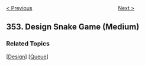 <!--|This file generated by command(leetcode description); DO NOT EDIT.    |-->
<!--+----------------------------------------------------------------------+-->
<!--|@author    openset <openset.wang@gmail.com>                           |-->
<!--|@link      https://github.com/openset                                 |-->
<!--|@home      https://github.com/openset/leetcode                        |-->
<!--+----------------------------------------------------------------------+-->

[< Previous](https://github.com/openset/leetcode/tree/master/problems/data-stream-as-disjoint-intervals "Data Stream as Disjoint Intervals")
　　　　　　　　　　　　　　　　
[Next >](https://github.com/openset/leetcode/tree/master/problems/russian-doll-envelopes "Russian Doll Envelopes")

## 353. Design Snake Game (Medium)



### Related Topics
  [[Design](https://github.com/openset/leetcode/tree/master/tag/design/README.md)]
  [[Queue](https://github.com/openset/leetcode/tree/master/tag/queue/README.md)]
